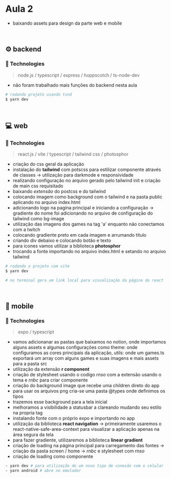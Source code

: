 <h1> Aula 2 </h1>

* baixando assets para design da parte web e mobile

<br />

## ⚙️ backend

### :rocket: Technologies 
> node.js / typescript / express / hoppscotch / ts-node-dev

- não foram trabalhado mais funções do backend nesta aula

```bash
# rodando projeto usando tsnd
$ yarn dev
```

<br />

## 💻 web

### :rocket: Technologies 
> react.js / vite / typescript / tailwind css / photosphor

- criação do css geral da aplicação
- instalação do **tailwind** com potscss para estilizar componente através de classes 
    -> utilização para darkmode e responsividade
- realizando configuração no arquivo gerado pelo tailwind init e criação de main css requisitado
- baixando _extensão_ do postcss e do tailwind
- colocando imagem como background com o tailwind e na pasta public aplicando no arquivo index.html
- adicionando logo na pagina principal e iniciando a configuração -> gradiente do nome foi adicionando no arquivo de configuração do tailwind como bg-image
- utilização das imagens dos games na tag 'a' enquanto não conectamos com a twitch
- colocando gradiente preto em cada imagem e arrumando titulo
- criando div debaixo e colocando botão e texto
- para icones vamos utilizar a biblioteca **photosphor**
- trocando a fonte importando no arquivo index.html e setando no arquivo tailwind

```bash
# rodando o projeto com vite
$ yarn dev

# no terminal gera um link local para visualização da página do react
```

<br />

## 📱 mobile

### :rocket: Technologies 
> expo / typescript

- vamos adicionanar as pastas que baixamos no notion, onde importamos alguns assets e algumas configurações como theme: onde configuramos as cores principais da aplicação, utils: onde um games.ts exportará um array com alguns games e suas imagens e mais assets para a pasta src
- utilização da extensão **r component**
- criação de stylesheet usando o codigo _rnso_ com a extensão usando o tema e _rnbc_ para criar componente
- criação do background image que recebe uma children direto do app
- para usar os arquivos png cria-se uma pasta @types onde definimos os tipos
- trazemos esse background para a tela inicial
- melhoramos a visibilidade a statusbar a clareando mudando seu estilo na propria tag
- instalando fonte com o próprio expo e importando no app
- utilização da biblioteca **react navigation** -> primeiramente usaremos o react-native-safe-area-context para visualizar a aplicação apenas na área segura da tela
- para fazer gradiente, utilizaremos a biblioteca **linear gradient**
- criação de loading na página principal para carregamento das fontes -> criação da pasta screen / home -> _rnbc_ e stylesheet com _rnso_
- criação de loading como componente

```bash
- yarn dev # para utilização de um novo tipo de conexão com o celular
- yarn android # abre no emulador
```